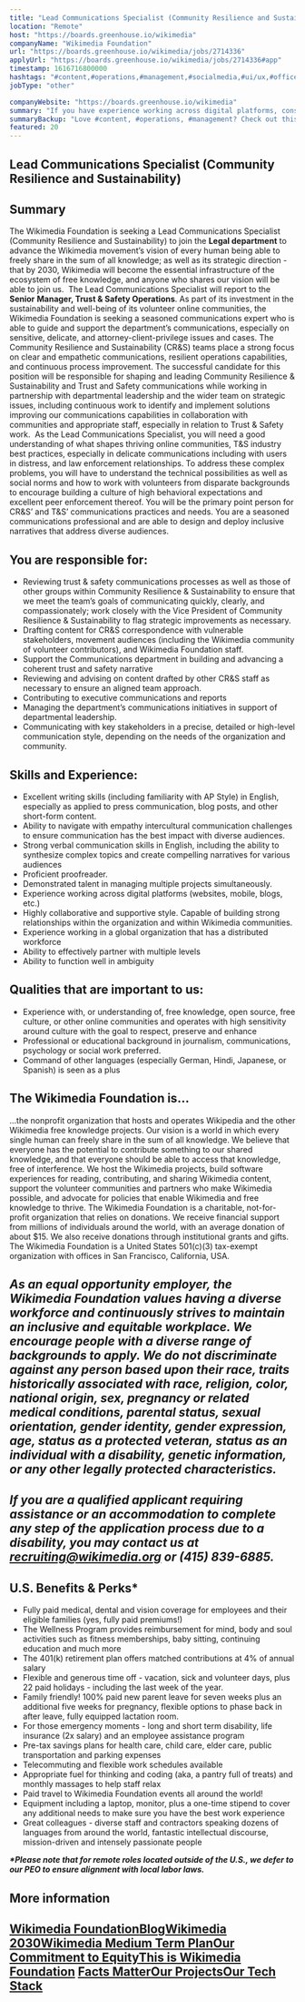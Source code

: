 ```yaml
---
title: "Lead Communications Specialist (Community Resilience and Sustainability)"
location: "Remote"
host: "https://boards.greenhouse.io/wikimedia"
companyName: "Wikimedia Foundation"
url: "https://boards.greenhouse.io/wikimedia/jobs/2714336"
applyUrl: "https://boards.greenhouse.io/wikimedia/jobs/2714336#app"
timestamp: 1616716800000
hashtags: "#content,#operations,#management,#socialmedia,#ui/ux,#office,#German,#English,#finance,#monitoring"
jobType: "other"

companyWebsite: "https://boards.greenhouse.io/wikimedia"
summary: "If you have experience working across digital platforms, consider applying to Wikimedia Foundation's job post for a new lead communications specialist."
summaryBackup: "Love #content, #operations, #management? Check out this job post!"
featured: 20
---
```


## Lead Communications Specialist (Community Resilience and Sustainability)

## Summary

The Wikimedia Foundation is seeking a Lead Communications Specialist (Community Resilience and Sustainability) to join the **Legal department** to advance the Wikimedia movement’s vision of every human being able to freely share in the sum of all knowledge; as well as its strategic direction - that by 2030, Wikimedia will become the essential infrastructure of the ecosystem of free knowledge, and anyone who shares our vision will be able to join us.  The Lead Communications Specialist will report to the **Senior** **Manager, Trust & Safety Operations**. As part of its investment in the sustainability and well-being of its volunteer online communities, the Wikimedia Foundation is seeking a seasoned communications expert who is able to guide and support the department’s communications, especially on sensitive, delicate, and attorney-client-privilege issues and cases. The Community Resilience and Sustainability (CR&S) teams place a strong focus on clear and empathetic communications, resilient operations capabilities, and continuous process improvement. The successful candidate for this position will be responsible for shaping and leading Community Resilience & Sustainability and Trust and Safety communications while working in partnership with departmental leadership and the wider team on strategic issues, including continuous work to identify and implement solutions improving our communications capabilities in collaboration with communities and appropriate staff, especially in relation to Trust & Safety work.  As the Lead Communications Specialist, you will need a good understanding of what shapes thriving online communities, T&S industry best practices, especially in delicate communications including with users in distress, and law enforcement relationships. To address these complex problems, you will have to understand the technical possibilities as well as social norms and how to work with volunteers from disparate backgrounds to encourage building a culture of high behavioral expectations and excellent peer enforcement thereof. You will be the primary point person for CR&S’ and T&S’ communications practices and needs. You are a seasoned communications professional and are able to design and deploy inclusive narratives that address diverse audiences.

## You are responsible for:

*   Reviewing trust & safety communications processes as well as those of other groups within Community Resilience & Sustainability to ensure that we meet the team’s goals of communicating quickly, clearly, and compassionately; work closely with the Vice President of Community Resilience & Sustainability to flag strategic improvements as necessary.
*   Drafting content for CR&S correspondence with vulnerable stakeholders, movement audiences (including the Wikimedia community of volunteer contributors), and Wikimedia Foundation staff.
*   Support the Communications department in building and advancing a coherent trust and safety narrative
*   Reviewing and advising on content drafted by other CR&S staff as necessary to ensure an aligned team approach.
*   Contributing to executive communications and reports
*   Managing the department’s communications initiatives in support of departmental leadership. 
*   Communicating with key stakeholders in a precise, detailed or high-level communication style, depending on the needs of the organization and community.

## Skills and Experience:

*   Excellent writing skills (including familiarity with AP Style) in English, especially as applied to press communication, blog posts, and other short-form content.
*   Ability to navigate with empathy intercultural communication challenges to ensure communication has the best impact with diverse audiences.
*   Strong verbal communication skills in English, including the ability to synthesize complex topics and create compelling narratives for various audiences
*   Proficient proofreader.
*   Demonstrated talent in managing multiple projects simultaneously.
*   Experience working across digital platforms (websites, mobile, blogs, etc.)
*   Highly collaborative and supportive style. Capable of building strong relationships within the organization and within Wikimedia communities.
*   Experience working in a global organization that has a distributed workforce
*   Ability to effectively partner with multiple levels
*   Ability to function well in ambiguity

## Qualities that are important to us:

*   Experience with, or understanding of, free knowledge, open source, free culture, or other online communities and operates with high sensitivity around culture with the goal to respect, preserve and enhance
*   Professional or educational background in journalism, communications, psychology or social work preferred.
*   Command of other languages (especially German, Hindi, Japanese, or Spanish) is seen as a plus

## The Wikimedia Foundation is... 

...the nonprofit organization that hosts and operates Wikipedia and the other Wikimedia free knowledge projects. Our vision is a world in which every single human can freely share in the sum of all knowledge. We believe that everyone has the potential to contribute something to our shared knowledge, and that everyone should be able to access that knowledge, free of interference. We host the Wikimedia projects, build software experiences for reading, contributing, and sharing Wikimedia content, support the volunteer communities and partners who make Wikimedia possible, and advocate for policies that enable Wikimedia and free knowledge to thrive. The Wikimedia Foundation is a charitable, not-for-profit organization that relies on donations. We receive financial support from millions of individuals around the world, with an average donation of about $15. We also receive donations through institutional grants and gifts. The Wikimedia Foundation is a United States 501(c)(3) tax-exempt organization with offices in San Francisco, California, USA.

## _As an equal opportunity employer, the Wikimedia Foundation values having a diverse workforce and continuously strives to maintain an inclusive and equitable workplace. We encourage people with a diverse range of backgrounds to apply. We do not discriminate against any person based upon their race, traits historically associated with race, religion, color, national origin, sex, pregnancy or related medical conditions, parental status, sexual orientation, gender identity, gender expression, age, status as a protected veteran, status as an individual with a disability, genetic information, or any other legally protected characteristics._

## _If you are a qualified applicant requiring assistance or an accommodation to complete any step of the application process due to a disability, you may contact us at recruiting@wikimedia.org or (415) 839-6885._

## U.S. Benefits & Perks\*

*   Fully paid medical, dental and vision coverage for employees and their eligible families (yes, fully paid premiums!)
*   The Wellness Program provides reimbursement for mind, body and soul activities such as fitness memberships, baby sitting, continuing education and much more
*   The 401(k) retirement plan offers matched contributions at 4% of annual salary
*   Flexible and generous time off - vacation, sick and volunteer days, plus 22 paid holidays - including the last week of the year.
*   Family friendly! 100% paid new parent leave for seven weeks plus an additional five weeks for pregnancy, flexible options to phase back in after leave, fully equipped lactation room.
*   For those emergency moments - long and short term disability, life insurance (2x salary) and an employee assistance program
*   Pre-tax savings plans for health care, child care, elder care, public transportation and parking expenses
*   Telecommuting and flexible work schedules available
*   Appropriate fuel for thinking and coding (aka, a pantry full of treats) and monthly massages to help staff relax
*   Paid travel to Wikimedia Foundation events all around the world!
*   Equipment including a laptop, monitor, plus a one-time stipend to cover any additional needs to make sure you have the best work experience
*   Great colleagues - diverse staff and contractors speaking dozens of languages from around the world, fantastic intellectual discourse, mission-driven and intensely passionate people

**_\*Please note that for remote roles located outside of the U.S., we defer to our PEO to ensure alignment with local labor laws._**

## More information

## [Wikimedia Foundation](https://wikimediafoundation.org/)[**Blog**](https://wikimediafoundation.org/news/)[**Wikimedia 2030**](https://meta.wikimedia.org/wiki/Strategy/Wikimedia_movement/2017)[**Wikimedia Medium Term Plan**](https://meta.wikimedia.org/wiki/Wikimedia_Foundation_Medium-term_plan_2019)[**Our Commitment to Equity**](https://medium.com/freely-sharing-the-sum-of-all-knowledge/we-stand-for-racial-justice-49c31afbabca)[**This is Wikimedia Foundation**](https://www.youtube.com/watch?v=OQzZI0l3IOw) [**Facts Matter**](https://www.youtube.com/watch?v=xQ4ba28-oGs)[**Our Projects**](https://wikimediafoundation.org/wiki/Our_projects)[**Our Tech Stack**](https://meta.wikimedia.org/wiki/Wikimedia_servers#System_architecture)
